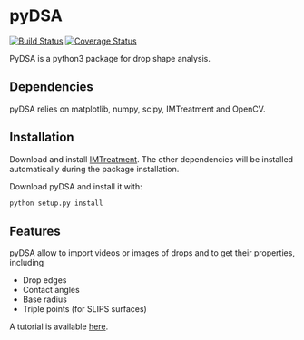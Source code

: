 # pyDSA
[![Build Status](https://travis-ci.org/gabylaunay/pyDSA.svg?branch=master)](https://travis-ci.org/gabylaunay/pyDSA)
[![Coverage Status](https://coveralls.io/repos/github/gabylaunay/pyDSA/badge.svg?branch=master)](https://coveralls.io/github/gabylaunay/pyDSA?branch=master)

PyDSA is a python3 package for drop shape analysis.

## Dependencies

pyDSA relies on matplotlib, numpy, scipy, IMTreatment and OpenCV.

## Installation

Download and install [IMTreatment](https://framagit.org/gabylaunay/IMTreatment).
The other dependencies will be installed automatically during the package installation.

Download pyDSA and install it with:
```bash
python setup.py install
```

## Features

pyDSA allow to import videos or images of drops and to get their properties, including

  - Drop edges
  - Contact angles
  - Base radius
  - Triple points (for SLIPS surfaces)

A tutorial is available [here](https://gabylaunay.github.io/Python-cookbook/).
